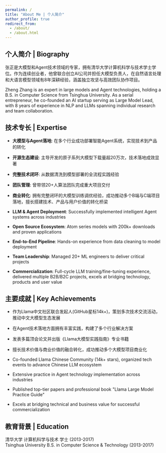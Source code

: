 ```yaml
---
permalink: /
title: "About Me | 个人简介"
author_profile: true
redirect_from: 
  - /about/
  - /about.html
---
```


## 个人简介 | Biography

张正是大模型和Agent技术领域的专家，拥有清华大学计算机科学与技术学士学位。作为连续创业者，他曾联合创立AI公司并担任大模型负责人，在自然语言处理和大语言模型领域有8年深耕经验，涵盖独立攻坚与高效团队协作项目。

Zheng Zhang is an expert in large models and Agent technologies, holding a B.S. in Computer Science from Tsinghua University. As a serial entrepreneur, he co-founded an AI startup serving as Large Model Lead, with 8 years of experience in NLP and LLMs spanning individual research and team collaboration.

## 技术专长 | Expertise

- **大模型与Agent落地**: 在多个行业成功部署智能Agent系统，实现技术到产品的转化
- **开源生态建设**: 主导开发的原子系列大模型下载量超20万次，技术落地成效显著
- **完整技术闭环**: 从数据清洗到模型部署的全流程实践经验
- **团队管理**: 曾带领20+人算法团队完成重大项目交付
- **商业转化**: 拥有完整闭环的大模型训练调优经验，成功推动多个B端与C端项目落地，擅长搭建技术、产品与用户价值的转化桥梁

- **LLM & Agent Deployment**: Successfully implemented intelligent Agent systems across industries
- **Open Source Ecosystem**: Atom series models with 200k+ downloads and proven applications  
- **End-to-End Pipeline**: Hands-on experience from data cleaning to model deployment
- **Team Leadership**: Managed 20+ ML engineers to deliver critical projects
- **Commercialization**: Full-cycle LLM training/fine-tuning experience, delivered multiple B2B/B2C projects, excels at bridging technology, products and user value

## 主要成就 | Key Achievements

- 作为Llama中文社区联合发起人(GitHub星标14k+)，策划多次技术交流活动，推动中文大模型生态发展
- 在Agent技术落地方面拥有丰富实践，构建了多个行业解决方案
- 发表多篇顶会论文并出版《Llama大模型实践指南》专业书籍
- 擅长技术价值与商业价值的融合转化，成功推动多个大模型项目商业化

- Co-founded Llama Chinese Community (14k+ stars), organized tech events to advance Chinese LLM ecosystem
- Extensive practice in Agent technology implementation across industries  
- Published top-tier papers and professional book "Llama Large Model Practice Guide"
- Excels at bridging technical and business value for successful commercialization

## 教育背景 | Education

清华大学 计算机科学与技术 学士 (2013-2017)  
Tsinghua University B.S. in Computer Science & Technology (2013-2017)

